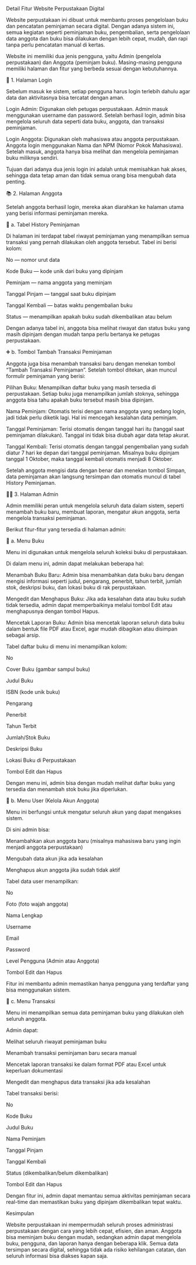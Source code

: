 Detail Fitur Website Perpustakaan Digital

Website perpustakaan ini dibuat untuk membantu proses pengelolaan buku dan pencatatan peminjaman secara digital. Dengan adanya sistem ini, semua kegiatan seperti peminjaman buku, pengembalian, serta pengelolaan data anggota dan buku bisa dilakukan dengan lebih cepat, mudah, dan rapi tanpa perlu pencatatan manual di kertas.

Website ini memiliki dua jenis pengguna, yaitu Admin (pengelola perpustakaan) dan Anggota (peminjam buku).
Masing-masing pengguna memiliki halaman dan fitur yang berbeda sesuai dengan kebutuhannya.

🔐 1. Halaman Login

Sebelum masuk ke sistem, setiap pengguna harus login terlebih dahulu agar data dan aktivitasnya bisa tercatat dengan aman.

Login Admin:
Digunakan oleh petugas perpustakaan. Admin masuk menggunakan username dan password. Setelah berhasil login, admin bisa mengelola seluruh data seperti data buku, anggota, dan transaksi peminjaman.

Login Anggota:
Digunakan oleh mahasiswa atau anggota perpustakaan. Anggota login menggunakan Nama dan NPM (Nomor Pokok Mahasiswa). Setelah masuk, anggota hanya bisa melihat dan mengelola peminjaman buku miliknya sendiri.

Tujuan dari adanya dua jenis login ini adalah untuk memisahkan hak akses, sehingga data tetap aman dan tidak semua orang bisa mengubah data penting.

📚 2. Halaman Anggota

Setelah anggota berhasil login, mereka akan diarahkan ke halaman utama yang berisi informasi peminjaman mereka.

🧾 a. Tabel History Peminjaman

Di halaman ini terdapat tabel riwayat peminjaman yang menampilkan semua transaksi yang pernah dilakukan oleh anggota tersebut.
Tabel ini berisi kolom:

No — nomor urut data

Kode Buku — kode unik dari buku yang dipinjam

Peminjam — nama anggota yang meminjam

Tanggal Pinjam — tanggal saat buku dipinjam

Tanggal Kembali — batas waktu pengembalian buku

Status — menampilkan apakah buku sudah dikembalikan atau belum

Dengan adanya tabel ini, anggota bisa melihat riwayat dan status buku yang masih dipinjam dengan mudah tanpa perlu bertanya ke petugas perpustakaan.

➕ b. Tombol Tambah Transaksi Peminjaman

Anggota juga bisa menambah transaksi baru dengan menekan tombol “Tambah Transaksi Peminjaman”.
Setelah tombol ditekan, akan muncul formulir peminjaman yang berisi:

Pilihan Buku:
Menampilkan daftar buku yang masih tersedia di perpustakaan. Setiap buku juga menampilkan jumlah stoknya, sehingga anggota bisa tahu apakah buku tersebut masih bisa dipinjam.

Nama Peminjam:
Otomatis terisi dengan nama anggota yang sedang login, jadi tidak perlu diketik lagi. Hal ini mencegah kesalahan data peminjam.

Tanggal Peminjaman:
Terisi otomatis dengan tanggal hari itu (tanggal saat peminjaman dilakukan). Tanggal ini tidak bisa diubah agar data tetap akurat.

Tanggal Kembali:
Terisi otomatis dengan tanggal pengembalian yang sudah diatur 7 hari ke depan dari tanggal peminjaman. Misalnya buku dipinjam tanggal 1 Oktober, maka tanggal kembali otomatis menjadi 8 Oktober.

Setelah anggota mengisi data dengan benar dan menekan tombol Simpan, data peminjaman akan langsung tersimpan dan otomatis muncul di tabel History Peminjaman.

🧑‍💼 3. Halaman Admin

Admin memiliki peran untuk mengelola seluruh data dalam sistem, seperti menambah buku baru, membuat laporan, mengatur akun anggota, serta mengelola transaksi peminjaman.

Berikut fitur-fitur yang tersedia di halaman admin:

📕 a. Menu Buku

Menu ini digunakan untuk mengelola seluruh koleksi buku di perpustakaan.

Di dalam menu ini, admin dapat melakukan beberapa hal:

Menambah Buku Baru:
Admin bisa menambahkan data buku baru dengan mengisi informasi seperti judul, pengarang, penerbit, tahun terbit, jumlah stok, deskripsi buku, dan lokasi buku di rak perpustakaan.

Mengedit dan Menghapus Buku:
Jika ada kesalahan data atau buku sudah tidak tersedia, admin dapat memperbaikinya melalui tombol Edit atau menghapusnya dengan tombol Hapus.

Mencetak Laporan Buku:
Admin bisa mencetak laporan seluruh data buku dalam bentuk file PDF atau Excel, agar mudah dibagikan atau disimpan sebagai arsip.

Tabel daftar buku di menu ini menampilkan kolom:

No

Cover Buku (gambar sampul buku)

Judul Buku

ISBN (kode unik buku)

Pengarang

Penerbit

Tahun Terbit

Jumlah/Stok Buku

Deskripsi Buku

Lokasi Buku di Perpustakaan

Tombol Edit dan Hapus

Dengan menu ini, admin bisa dengan mudah melihat daftar buku yang tersedia dan menambah stok buku jika diperlukan.

👥 b. Menu User (Kelola Akun Anggota)

Menu ini berfungsi untuk mengatur seluruh akun yang dapat mengakses sistem.

Di sini admin bisa:

Menambahkan akun anggota baru (misalnya mahasiswa baru yang ingin menjadi anggota perpustakaan)

Mengubah data akun jika ada kesalahan

Menghapus akun anggota jika sudah tidak aktif

Tabel data user menampilkan:

No

Foto (foto wajah anggota)

Nama Lengkap

Username

Email

Password

Level Pengguna (Admin atau Anggota)

Tombol Edit dan Hapus

Fitur ini membantu admin memastikan hanya pengguna yang terdaftar yang bisa menggunakan sistem.

🔄 c. Menu Transaksi

Menu ini menampilkan semua data peminjaman buku yang dilakukan oleh seluruh anggota.

Admin dapat:

Melihat seluruh riwayat peminjaman buku

Menambah transaksi peminjaman baru secara manual

Mencetak laporan transaksi ke dalam format PDF atau Excel untuk keperluan dokumentasi

Mengedit dan menghapus data transaksi jika ada kesalahan

Tabel transaksi berisi:

No

Kode Buku

Judul Buku

Nama Peminjam

Tanggal Pinjam

Tanggal Kembali

Status (dikembalikan/belum dikembalikan)

Tombol Edit dan Hapus

Dengan fitur ini, admin dapat memantau semua aktivitas peminjaman secara real-time dan memastikan buku yang dipinjam dikembalikan tepat waktu.

Kesimpulan

Website perpustakaan ini mempermudah seluruh proses administrasi perpustakaan dengan cara yang lebih cepat, efisien, dan aman.
Anggota bisa meminjam buku dengan mudah, sedangkan admin dapat mengelola buku, pengguna, dan laporan hanya dengan beberapa klik.
Semua data tersimpan secara digital, sehingga tidak ada risiko kehilangan catatan, dan seluruh informasi bisa diakses kapan saja.
